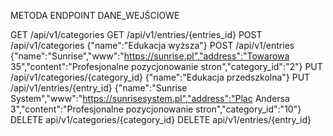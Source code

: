 
METODA ENDPOINT DANE_WEJŚCIOWE

GET /api/v1/categories
GET /api/v1/entries/{entries_id}
POST /api/v1/categories {"name":"Edukacja wyższa"}
POST /api/v1/entries {"name":"Sunrise","www":"https://sunrise.pl","address":"Towarowa 35","content":"Profesjonalne pozycjonowanie stron","category_id":"2"}
PUT /api/v1/categories/{category_id} {"name":"Edukacja przedszkolna"}
PUT /api/v1/entries/{entry_id} {"name":"Sunrise System","www":"https://sunrisesystem.pl","address":"Plac Andersa 3","content":"Profesjonalne pozycjonowanie stron","category_id":"10"}
DELETE api/v1/categories/{category_id}
DELETE api/v1/entries/{entry_id}  
